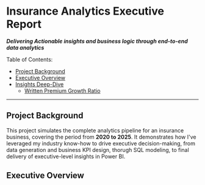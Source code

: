 # Insurance Analytics Executive Report
_**Delivering Actionable insights and business logic through end-to-end data analytics**_

 Table of Contents:
 
- [Project Background](#project-background)
- [Executive Overview](#executive-overview)
- [Insights Deep-Dive](#insights-deep-dive)
  - [Written Premium Growth Ratio](#written-premmium-growth-ratio)
---
## Project Background

This project simulates the complete analytics pipeline for an insurance business, covering the period from **2020 to 2025**. It demonstrates how I've leveraged my industry know-how to drive executive decision-making, from data generation and business KPI design, thorugh SQL modeling, to final delivery of executive-level insights in Power BI.

## Executive Overview


